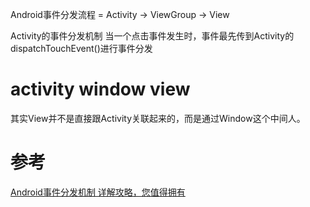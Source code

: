 Android事件分发流程 = Activity -> ViewGroup -> View

Activity的事件分发机制
当一个点击事件发生时，事件最先传到Activity的dispatchTouchEvent()进行事件分发



# activity window view
其实View并不是直接跟Activity关联起来的，而是通过Window这个中间人。


# 参考
[Android事件分发机制 详解攻略，您值得拥有](https://blog.csdn.net/carson_ho/article/details/54136311)
